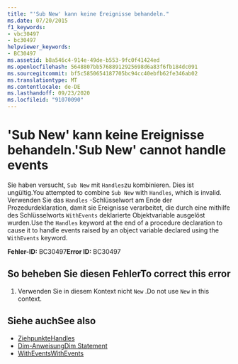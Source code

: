 ```yaml
---
title: "'Sub New' kann keine Ereignisse behandeln."
ms.date: 07/20/2015
f1_keywords:
- vbc30497
- bc30497
helpviewer_keywords:
- BC30497
ms.assetid: b8a546c4-914e-49de-b553-9fc0f41424ed
ms.openlocfilehash: 5648807bb57688912925698d6a83f6fb184dc091
ms.sourcegitcommit: bf5c5850654187705bc94cc40ebfb62fe346ab02
ms.translationtype: MT
ms.contentlocale: de-DE
ms.lasthandoff: 09/23/2020
ms.locfileid: "91070090"
---
```

# <a name="sub-new-cannot-handle-events"></a><span data-ttu-id="20bdc-102">'Sub New' kann keine Ereignisse behandeln.</span><span class="sxs-lookup"><span data-stu-id="20bdc-102">'Sub New' cannot handle events</span></span>

<span data-ttu-id="20bdc-103">Sie haben versucht, `Sub New` mit `Handles`zu kombinieren. Dies ist ungültig.</span><span class="sxs-lookup"><span data-stu-id="20bdc-103">You attempted to combine `Sub New` with `Handles`, which is invalid.</span></span> <span data-ttu-id="20bdc-104">Verwenden Sie das `Handles` -Schlüsselwort am Ende der Prozedurdeklaration, damit sie Ereignisse verarbeitet, die durch eine mithilfe des Schlüsselworts `WithEvents` deklarierte Objektvariable ausgelöst wurden.</span><span class="sxs-lookup"><span data-stu-id="20bdc-104">Use the `Handles` keyword at the end of a procedure declaration to cause it to handle events raised by an object variable declared using the `WithEvents` keyword.</span></span>  
  
 <span data-ttu-id="20bdc-105">**Fehler-ID:** BC30497</span><span class="sxs-lookup"><span data-stu-id="20bdc-105">**Error ID:** BC30497</span></span>  
  
## <a name="to-correct-this-error"></a><span data-ttu-id="20bdc-106">So beheben Sie diesen Fehler</span><span class="sxs-lookup"><span data-stu-id="20bdc-106">To correct this error</span></span>  
  
1. <span data-ttu-id="20bdc-107">Verwenden Sie in diesem Kontext nicht `New` .</span><span class="sxs-lookup"><span data-stu-id="20bdc-107">Do not use `New` in this context.</span></span>  
  
## <a name="see-also"></a><span data-ttu-id="20bdc-108">Siehe auch</span><span class="sxs-lookup"><span data-stu-id="20bdc-108">See also</span></span>

- [<span data-ttu-id="20bdc-109">Ziehpunkte</span><span class="sxs-lookup"><span data-stu-id="20bdc-109">Handles</span></span>](../language-reference/statements/handles-clause.md)
- [<span data-ttu-id="20bdc-110">Dim-Anweisung</span><span class="sxs-lookup"><span data-stu-id="20bdc-110">Dim Statement</span></span>](../language-reference/statements/dim-statement.md)
- [<span data-ttu-id="20bdc-111">WithEvents</span><span class="sxs-lookup"><span data-stu-id="20bdc-111">WithEvents</span></span>](../language-reference/modifiers/withevents.md)

